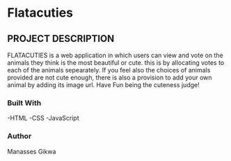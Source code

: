 # Flatacuties

## PROJECT DESCRIPTION

FLATACUTIES is a web application in which users can view and vote on the animals they think is the most beautiful or cute. this is by allocating votes to each of the animals sepearately.
If you feel also the choices of animals provided are not cute enough, there is also a provision to add your own animal by adding its image url. Have Fun being the cuteness judge!

### Built With
-HTML
-CSS
-JavaScript

### Author 
Manasses Gikwa
